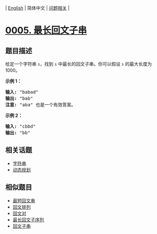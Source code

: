 
| [English](README_EN.md) | 简体中文 | [问题相关](QUESTION.md) |
# [0005. 最长回文子串](https://leetcode-cn.com/problems/longest-palindromic-substring/)
## 题目描述
<p>给定一个字符串 <code>s</code>，找到 <code>s</code> 中最长的回文子串。你可以假设&nbsp;<code>s</code> 的最大长度为 1000。</p>

<p><strong>示例 1：</strong></p>

<pre><strong>输入:</strong> &quot;babad&quot;
<strong>输出:</strong> &quot;bab&quot;
<strong>注意:</strong> &quot;aba&quot; 也是一个有效答案。
</pre>

<p><strong>示例 2：</strong></p>

<pre><strong>输入:</strong> &quot;cbbd&quot;
<strong>输出:</strong> &quot;bb&quot;
</pre>

## 相关话题
- [字符串](https://leetcode-cn.com/tag/string)
- [动态规划](https://leetcode-cn.com/tag/dynamic-programming)
## 相似题目
- [最短回文串](../0214/README.md)
- [回文排列](../0266/README.md)
- [回文对](../0336/README.md)
- [最长回文子序列](../0516/README.md)
- [回文子串](../0647/README.md)
